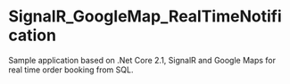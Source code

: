 # SignalR_GoogleMap_RealTimeNotification
Sample application based on .Net Core 2.1, SignalR and Google Maps for real time order booking from SQL.
